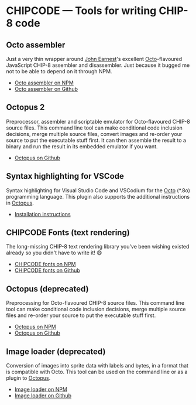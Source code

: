 # CHIPCODE — Tools for writing CHIP-8 code

## Octo assembler

Just a very thin wrapper around [John Earnest](https://github.com/JohnEarnest)'s
excellent [Octo](https://github.com/JohnEarnest/Octo)-flavoured JavaScript
CHIP-8 assembler and disassembler. Just because it bugged me not to be able to
depend on it through NPM.

- [Octo assembler on NPM](https://www.npmjs.com/package/@chipcode/octo-assembler)
- [Octo assembler on Github](./octo-assembler)

## Octopus 2

Preprocessor, assembler and scriptable emulator for Octo-flavoured CHIP-8 source
files. This command line tool can make conditional code inclusion decisions,
merge multiple source files, convert images and re-order your source to put the
executable stuff first. It can then assemble the result to a binary and run the
result in its embedded emulator if you want.

- [Octopus on Github](./octopus2)

## Syntax highlighting for VSCode

Syntax highlighting for Visual Studio Code and VSCodium for the
[Octo](http://octo-ide.com/) (\*.8o) programming language. This plugin also
supports the additional instructions in
[Octopus](https://www.npmjs.com/package/@chipcode/octopus).

- [Installation instructions](./vscode-syntax-highlighting#readme)

## CHIPCODE Fonts (text rendering)

The long-missing CHIP-8 text rendering library you've been wishing existed
already so you didn't have to write it! 😄

- [CHIPCODE fonts on NPM](https://www.npmjs.com/package/@chipcode/fonts)
- [CHIPCODE fonts on Github](./fonts)

## Octopus (deprecated)

Preprocessing for Octo-flavoured CHIP-8 source files. This command line tool can
make conditional code inclusion decisions, merge multiple source files and
re-order your source to put the executable stuff first.

- [Octopus on NPM](https://www.npmjs.com/package/@chipcode/octopus)
- [Octopus on Github](./octopus)

## Image loader (deprecated)

Conversion of images into sprite data with labels and bytes, in a format that is
compatible with Octo. This tool can be used on the command line or as a plugin
to [Octopus](https://www.npmjs.com/package/@chipcode/octopus).

- [Image loader on NPM](https://www.npmjs.com/package/@chipcode/image-loader)
- [Image loader on Github](./image-loader)
